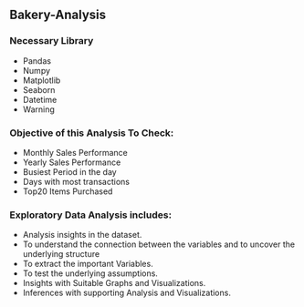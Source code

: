 ## Bakery-Analysis

### Necessary Library

- Pandas
- Numpy
- Matplotlib
- Seaborn
- Datetime
- Warning

### Objective of this Analysis To Check:

- Monthly Sales Performance
- Yearly Sales Performance
- Busiest Period in the day
- Days with most transactions
- Top20 Items Purchased

### Exploratory Data Analysis includes:

- Analysis insights in the dataset.
- To understand the connection between the variables and to uncover the underlying structure
- To extract the important Variables.
- To test the underlying assumptions.
- Insights with Suitable Graphs and Visualizations.
- Inferences with supporting Analysis and Visualizations.
